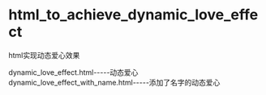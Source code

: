 # html_to_achieve_dynamic_love_effect
html实现动态爱心效果

dynamic_love_effect.html-----动态爱心
dynamic_love_effect_with_name.html-----添加了名字的动态爱心
